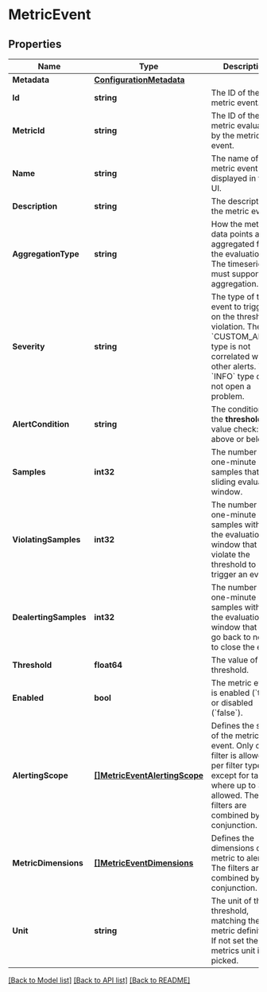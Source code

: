 # MetricEvent

## Properties

Name | Type | Description | Notes
------------ | ------------- | ------------- | -------------
**Metadata** | [**ConfigurationMetadata**](ConfigurationMetadata.md) |  | [optional] 
**Id** | **string** | The ID of the metric event. | [optional] 
**MetricId** | **string** | The ID of the metric evaluated by the metric event. | 
**Name** | **string** | The name of the metric event displayed in the UI. | 
**Description** | **string** | The description of the metric event. | 
**AggregationType** | **string** | How the metric data points are aggregated for the evaluation.    The timeseries must support this aggregation. | [optional] 
**Severity** | **string** | The type of the event to trigger on the threshold violation.   The &#x60;CUSTOM_ALERT&#x60; type is not correlated with other alerts. The &#x60;INFO&#x60; type does not open a problem. | [optional] 
**AlertCondition** | **string** | The condition for the **threshold** value check: above or below. | 
**Samples** | **int32** | The number of one-minute samples that form sliding evaluation window. | 
**ViolatingSamples** | **int32** | The number of one-minute samples within the evaluation window that must violate the threshold to trigger an event | 
**DealertingSamples** | **int32** | The number of one-minute samples within the evaluation window that must go back to normal to close the event. | 
**Threshold** | **float64** | The value of the threshold. | 
**Enabled** | **bool** | The metric event is enabled (&#x60;true&#x60;) or disabled (&#x60;false&#x60;). | 
**AlertingScope** | [**[]MetricEventAlertingScope**](MetricEventAlertingScope.md) | Defines the scope of the metric event. Only one filter is allowed per filter type, except for tags, where up to 3 are allowed. The filters are combined by conjunction. | [optional] 
**MetricDimensions** | [**[]MetricEventDimensions**](MetricEventDimensions.md) | Defines the dimensions of the metric to alert on. The filters are combined by conjunction. | [optional] 
**Unit** | **string** | The unit of the threshold, matching the metric definition.  If not set the metrics unit is picked. | [optional] 

[[Back to Model list]](../README.md#documentation-for-models) [[Back to API list]](../README.md#documentation-for-api-endpoints) [[Back to README]](../README.md)



